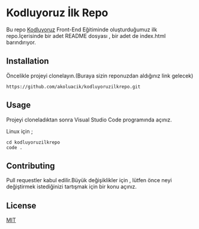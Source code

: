 # **Kodluyoruz İlk Repo**
Bu repo [Kodluyoruz](https://kodluyoruz.org/tr/kodluyoruz/) Front-End Eğitiminde oluşturduğumuz ilk repo.İçerisinde bir adet README dosyası , bir adet de index.html barındırıyor.
## **Installation**
Öncelikle projeyi clonelayın.(Buraya sizin reponuzdan aldığınız link gelecek)
```
https://github.com/akoluacik/kodluyoruzilkrepo.git
```
## **Usage**
Projeyi cloneladıktan sonra Visual Studio Code programında açınız.

Linux için ;
```
cd kodluyoruzilkrepo
code .
```
## **Contributing**
Pull requestler kabul edilir.Büyük değişiklikler için , lütfen önce neyi değiştirmek istediğinizi tartışmak için bir konu açınız.
## **License**

[MIT](https://choosealicense.com/licenses/mit/)


